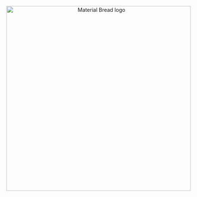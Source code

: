 <p align="center">
    <img width="500" src="https://media.discordapp.net/attachments/1028662831094173707/1219732109569032252/1_2_Maeno.jpg?ex=660c5f0c&is=65f9ea0c&hm=c5f229716c1ca85b952c01f8cb81f00d580988690edb05e825cbdd315dc300b2&" alt="Material Bread logo">
</p>
